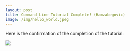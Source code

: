```yaml
---
layout: post
title: Command Line Tutorial Complete! (Hamzabegovic)
image: /img/hello_world.jpeg
---
```


Here is the confirmation of the completion of the tutorial:

![](C:\Users\Ademir\univie-tnt-2018-summer.github.io\img\hamzabegovic\Hamzabegovic_Command_Line_Tutorial.png)